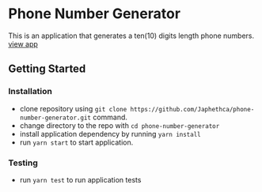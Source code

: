 # Phone Number Generator
This is an application that generates a ten(10) digits length phone 
numbers. [view app](https://phone-number-generator-cj.herokuapp.com/)

## Getting Started
### Installation 
- clone repository using `git clone https://github.com/Japhethca/phone-number-generator.git` command.
- change directory to the repo with `cd phone-number-generator`
- install application dependency by running `yarn install`
- run `yarn start` to start application.

### Testing 
- run `yarn test` to run application tests

